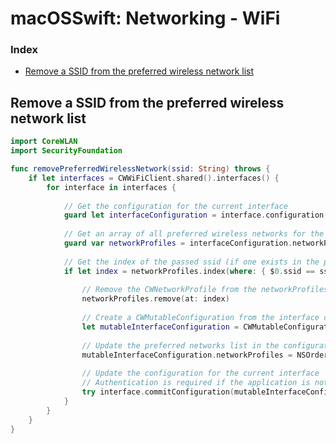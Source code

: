 # macOSSwift: Networking - WiFi

### Index

* [Remove a SSID from the preferred wireless network list](https://github.com/erikberglund/macOSSwift/blob/master/macOSSwift_Networking-WiFi.md#remove-a-ssid-from-the-preferred-wireless-network-list)

## Remove a SSID from the preferred wireless network list

```swift
import CoreWLAN
import SecurityFoundation

func removePreferredWirelessNetwork(ssid: String) throws {
    if let interfaces = CWWiFiClient.shared().interfaces() {
        for interface in interfaces {
            
            // Get the configuration for the current interface
            guard let interfaceConfiguration = interface.configuration() else { continue }
            
            // Get an array of all preferred wireless networks for the current interface
            guard var networkProfiles = interfaceConfiguration.networkProfiles.array as? [CWNetworkProfile] else { continue }
            
            // Get the index of the passed ssid (if one exists in the preferred wireless networks array)
            if let index = networkProfiles.index(where: { $0.ssid == ssid }) {
                
                // Remove the CWNetworkProfile from the networkProfiles array
                networkProfiles.remove(at: index)
                
                // Create a CWMutableConfiguration from the interface configuration
                let mutableInterfaceConfiguration = CWMutableConfiguration(configuration: interfaceConfiguration)
                
                // Update the preferred networks list in the configuration
                mutableInterfaceConfiguration.networkProfiles = NSOrderedSet(array: networkProfiles)
                
                // Update the configuration for the current interface
                // Authentication is required if the application is not running as root
                try interface.commitConfiguration(mutableInterfaceConfiguration, authorization: nil)
            }
        }
    }
}
```
